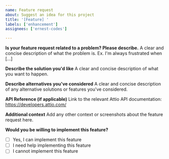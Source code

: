 ```yaml
---
name: Feature request
about: Suggest an idea for this project
title: '[Feature] '
labels: ['enhancement']
assignees: ['ernest-codes']

---
```


**Is your feature request related to a problem? Please describe.**
A clear and concise description of what the problem is. Ex. I'm always frustrated when [...]

**Describe the solution you'd like**
A clear and concise description of what you want to happen.

**Describe alternatives you've considered**
A clear and concise description of any alternative solutions or features you've considered.

**API Reference (if applicable)**
Link to the relevant Attio API documentation: https://developers.attio.com/

**Additional context**
Add any other context or screenshots about the feature request here.

**Would you be willing to implement this feature?**
- [ ] Yes, I can implement this feature
- [ ] I need help implementing this feature
- [ ] I cannot implement this feature
